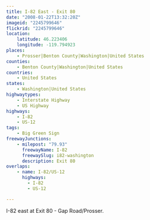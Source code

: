 ```yaml
---
title: I-82 East - Exit 80
date: "2008-01-22T13:32:20Z"
imageid: "2245799646"
flickrid: "2245799646"
location:
    latitude: 46.223406
    longitude: -119.794923
places:
    - Prosser|Benton County|Washington|United States
counties:
    - Benton County|Washington|United States
countries:
    - United States
states:
    - Washington|United States
highwaytypes:
    - Interstate Highway
    - US Highway
highways:
    - I-82
    - US-12
tags:
    - Big Green Sign
freewayJunctions:
    - milepost: "79.93"
      freewayName: I-82
      freewaySlug: i82-washington
      description: Exit 80
overlaps:
    - name: I-82/US-12
      highways:
        - I-82
        - US-12

---
```

I-82 east at Exit 80 - Gap Road/Prosser.